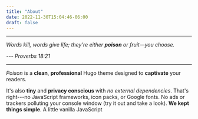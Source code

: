```yaml
---
title: "About"
date: 2022-11-30T15:04:46-06:00
draft: false
---
```


___
*Words kill, words give life; they’re either **poison** or fruit—you choose.*

*--- Proverbs 18:21*
___

*Poison* is a **clean**, **professional** Hugo theme designed to **captivate** your readers.

It's also **tiny** and **privacy conscious** with *no external dependencies*.  That's right---no JavaScript frameworks, icon packs, or Google fonts.  No ads or trackers polluting your console window (try it out and take a look).  **We kept things simple**.  A little vanilla JavaScript